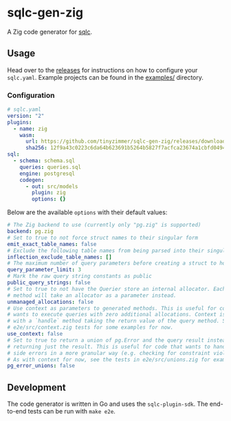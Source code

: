 # sqlc-gen-zig

A Zig code generator for [sqlc](https://sqlc.dev/).

## Usage

Head over to the [releases](https://github.com/tinyzimmer/sqlc-gen-zig/releases/latest) for instructions on how to configure your `sqlc.yaml`.
Example projects can be found in the [examples/](examples/) directory.

### Configuration

```yaml
# sqlc.yaml
version: "2"
plugins:
  - name: zig
    wasm:
      url: https://github.com/tinyzimmer/sqlc-gen-zig/releases/download/v0.0.11/sqlc-gen-zig.wasm
      sha256: 12f9a43c0223c6da64b623691b5264b5827f7acfca23674a1cbfd0494c845f61
sql:
  - schema: schema.sql
    queries: queries.sql
    engine: postgresql
    codegen:
      - out: src/models
        plugin: zig
        options: {}
```

Below are the available `options` with their default values:

```yaml
# The Zig backend to use (currently only "pg.zig" is supported)
backend: pg.zig
# Set to true to not force struct names to their singular form
emit_exact_table_names: false
# Exclude the following table names from being parsed into their singular form
inflection_exclude_table_names: []
# The maximum number of query parameters before creating a struct to hold them
query_parameter_limit: 3
# Mark the raw query string constants as public
public_query_strings: false
# Set to true to not have the Querier store an internal allocator. Each query
# method will take an allocator as a parameter instead.
unmanaged_allocations: false
# Use context as parameters to generated methods. This is useful for code that
# wants to execute queries with zero additional allocations. Context is a struct
# with a `handle` method taking the return value of the query method. See the
# e2e/src/context.zig tests for some examples for now.
use_context: false
# Set to true to return a union of pg.Error and the query result instead of
# returning just the result. This is useful for code that wants to handle server
# side errors in a more granular way (e.g. checking for constraint violations).
# As with context for now, see the tests in e2e/src/unions.zig for examples.
pg_error_unions: false
```

## Development

The code generator is written in Go and uses the `sqlc-plugin-sdk`.
The end-to-end tests can be run with `make e2e`.

